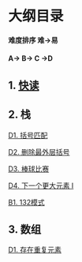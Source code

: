 ﻿# 大纲目录

#### 难度排序 难->易
#### A-> B-> C ->D

## 1. [快读](https://github.com/Ray-ye/book/blob/master/algorithm/file/%E5%BF%AB%E8%AF%BB.md)

## 2. 栈

[D1. 括号匹配](https://github.com/Ray-ye/book/blob/master/algorithm/file/%E6%A0%88/%E6%8B%AC%E5%8F%B7%E5%8C%B9%E9%85%8D.md)

[D2. 删除最外层括号](https://github.com/Ray-ye/book/blob/master/algorithm/file/%E6%A0%88/1021.%20%E5%88%A0%E9%99%A4%E6%9C%80%E5%A4%96%E5%B1%82%E7%9A%84%E6%8B%AC%E5%8F%B7.md)

[D3. 棒球比赛](https://github.com/Ray-ye/book/blob/master/algorithm/file/%E6%A0%88/682.%20%E6%A3%92%E7%90%83%E6%AF%94%E8%B5%9B.md)

[D4. 下一个更大元素 I](https://github.com/Ray-ye/book/blob/master/algorithm/file/%E6%A0%88/496.%20%E4%B8%8B%E4%B8%80%E4%B8%AA%E6%9B%B4%E5%A4%A7%E5%85%83%E7%B4%A0%20I.md)

[B1. 132模式](https://github.com/Ray-ye/book/blob/master/algorithm/file/%E6%A0%88/456.%20132%E6%A8%A1%E5%BC%8F.md)

## 3. 数组

[D1. 存在重复元素]()